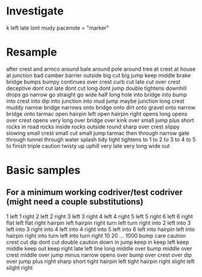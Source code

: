 # Investigate
k left
late lont
mudy
pacenote = "marker"

# Resample
after crest
and
armco
around bale
around pole
around tree
at crest
at house
at junction
bad camber
barrier outside
big cut
big jump
keep middle
brake
bridge
bumps
bumpy
continues over crest
curb
cut late
cut over crest
deceptive
dont cut late
dont cut long
dont jump
double tightens
downhill
drops
go narrow
go straight
go wide
half long
hole
into bridge
into bump
into crest
into dip
into junction
into mud
jump maybe
junction
long crest
muddy
narrow bridge
narrows
onto bridge
onto dirt
onto gravel
onto narrow bridge
onto tarmac
open hairpin left
open hairpin right
opens long
opens over crest
opens very long
over bridge
over kink
over small jump
plus short
rocks in road
rocks inside
rocks outside
round
sharp over crest
slippy
slowing
small crest
small cut
small jump
tarmac
then
through narrow gate
through tunnel
through water splash
tidy
tight
tightens
to 1
to 2
to 3
to 4
to 5
to finish
triple caution
twisty
up
uphill
very late
very long
wide out

# Basic samples
## For a minimum working codriver/test codriver (might need a couple substitutions)

1 left
1 right
2 left
2 right
3 left
3 right
4 left
4 right
5 left
5 right
6 left
6 right
flat left
flat right
hairpin left
hairpin right
turn left
turn right
into 2 left
into 3 left
into 3 right
into 4 left
into 4 right
into 5 left
into 6 left
into hairpin left
into hairpin right
into turn left
into turn right
10 20 ... 1000
bump
care
caution
crest
cut
dip
dont cut
double caution
down
in
jump
keep in
keep left
keep middle
keep out
keep right
late
left
line
long
middle over bump
middle over crest
middle over jump
minus
narrow
opens
over bump
over crest
over dip
over jump
plus
right
sharp
short
tight hairpin left
tight hairpin right
slight left
slight right
